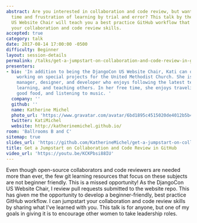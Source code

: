 ```yaml
---
abstract: Are you interested in collaboration and code review, but want to avoid the
  time and frustration of learning by trial and error? This talk by the DjangoCon
  US Website Chair will teach you a best practice GitHub workflow that will jumpstart
  your collaboration and code review skills.
accepted: true
category: talk
date: 2017-08-14 17:00:00 -0500
difficulty: Beginner
layout: session-details
permalink: /talks/get-a-jumpstart-on-collaboration-and-code-review-in-github/
presenters:
- bio: 'In addition to being the DjangoCon US Website Chair, Kati can often be found
    working on special projects for the United Methodist Church. She is a project
    manager, designer, and developer who enjoys following the latest tech trends,
    learning, and teaching others. In her free time, she enjoys traveling, eating
    good food, and listening to music. '
  company: ''
  github: ''
  name: Katherine Michel
  photo_url: 'https://www.gravatar.com/avatar/6bd1895c4515020de4012b5b4bedb46d?s=400'
  twitter: KatiMichel
  website: http://katherinemichel.github.io/
room: 'Ballrooms B and C'
sitemap: true
slides_url: 'https://github.com/KatherineMichel/get-a-jumpstart-on-collaboration-and-code-review-in-github-djangocon-2017/blob/master/README.md'
title: Get a Jumpstart on Collaboration and Code Review in GitHub
video_url: 'https://youtu.be/KCKPbsi88IU'
---
```


Even though open-source collaborators and code reviewers are needed more than ever, the few git learning resources that focus on these subjects are not beginner friendly. This is a missed opportunity! As the DjangoCon US Website Chair, I review pull requests submitted to the website repo. This has given me the opportunity to develop a beginner-friendly, best practice GitHub workflow. I can jumpstart your collaboration and code review skills by sharing what I've learned with you. This talk is for anyone, but one of my goals in giving it is to encourage other women to take leadership roles.
